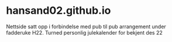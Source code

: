 # hansand02.github.io
Nettside satt opp i forbindelse med pub til pub arrangement under fadderuke H22. 
Turned personlig julekalender for bekjent des 22
